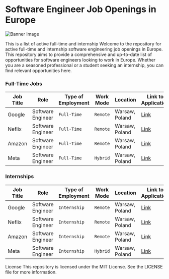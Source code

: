 # Software Engineer Job Openings in Europe

![Banner Image](https://github.com/izzatkarimov/EU-Swe-Jobs/assets/108251704/0db6fd40-20d3-4a4f-9c17-2306dd33ae16)

This is a list of active full-time and internship Welcome to the repository for active full-time and internship software engineering job openings in Europe. This repository aims to provide a comprehensive and up-to-date list of opportunities for software engineers looking to work in Europe. Whether you are a seasoned professional or a student seeking an internship, you can find relevant opportunities here.

### Full-Time Jobs

<div align="left">

| Job Title | Role | Type of Employment | Work Mode | Location | Link to Application |
| --- | --- | --- | --- | --- | --- |
| Google | Software Engineer | `Full-Time`| `Remote`| Warsaw, Poland | [Link](#) |
| Neflix | Software Engineer | `Full-Time` | `Remote`| Warsaw, Poland | [Link](#) |
| Amazon | Software Engineer | `Full-Time` | `Remote`| Warsaw, Poland | [Link](#) |
| Meta| Software Engineer | `Full-Time` | `Hybrid` | Warsaw, Poland | [Link](#) |

</div>

### Internships

<div align="left">

| Job Title | Role | Type of Employment | Work Mode | Location | Link to Application |
| --- | --- | --- | --- | --- | --- |
| Google | Software Engineer | `Internship`| `Remote`| Warsaw, Poland | [Link](#) |
| Neflix | Software Engineer | `Internship` | `Remote`| Warsaw, Poland | [Link](#) |
| Amazon | Software Engineer | `Internship` | `Remote`| Warsaw, Poland | [Link](#) |
| Meta| Software Engineer | `Internship` | `Hybrid` | Warsaw, Poland | [Link](#) |

</div>

License
This repository is licensed under the MIT License. See the LICENSE file for more information.
